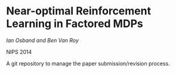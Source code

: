 Near-optimal Reinforcement Learning in Factored MDPs
==========================
*Ian Osband and Ben Van Roy*

NIPS 2014

A git repository to manage the paper submission/revision process.